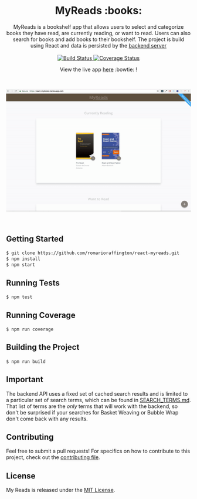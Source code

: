 <br />

<h1 align="center">MyReads :books:</h1>
<div align="center"> MyReads is a bookshelf app that allows users to select and categorize books they have read, are currently reading, or want to read. Users can also search for books and add books to their bookshelf. The project is build using React and data is persisted by the <a href="https://reactnd-books-api.udacity.com)">backend server</a></div>

<br />

<div align="center">

  <a href="https://circleci.com/gh/romarioraffington/react-mybooks">
    <img src="https://circleci.com/gh/romarioraffington/react-mybooks.svg?style=svg" alt="Build Status" />
  </a>

  <a href="https://coveralls.io/github/romarioraffington/react-mybooks">
    <img src="https://coveralls.io/repos/github/romarioraffington/react-mybooks/badge.svg" alt="Coverage Status" />
  </a>

  <br />

  View the live app [here](https://react-mybooks.herokuapp.com) :bowtie: !
  
  <br />

  [![](.README/react-myreads.gif)](https://react-mybooks.herokuapp.com)

  <br />

</div>

## Getting Started

```shell
$ git clone https://github.com/romarioraffington/react-myreads.git
$ npm install
$ npm start
```

## Running Tests

```shell
$ npm test
```

## Running Coverage

```shell
$ npm run coverage
```

## Building the Project

```shell
$ npm run build
```

## Important
The backend API uses a fixed set of cached search results and is limited to a particular set of search terms, which can be found in [SEARCH_TERMS.md](SEARCH_TERMS.md). That list of terms are the _only_ terms that will work with the backend, so don't be surprised if your searches for Basket Weaving or Bubble Wrap don't come back with any results. 


## Contributing
Feel free to submit a pull requests! For specifics on how to contribute to this project, check out the  [contributing file](CONTRIBUTING.md).

## License
My Reads is released under the [MIT License](LICENSE).